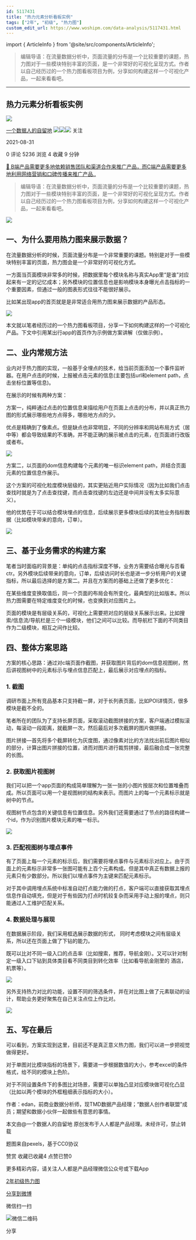 ```yaml
---
id: 5117431
title: "热力元素分析看板实例"
tags: ["2年", "初级", "热力图"]
custom_edit_url: https://www.woshipm.com/data-analysis/5117431.html
---
```

import { ArticleInfo } from '@site/src/components/ArticleInfo';

<ArticleInfo
    author="一个数据人的自留地"
    authorLink="https://www.woshipm.com/u/49446"
    published="2021-08-31"
    views={5236}
    comments={0}
    collects={4}
/>

> 编辑导语：在流量数据分析中，页面流量的分布是一个比较重要的课题，热力图对于一些模块特别丰富的页面，是一个非常好的可视化呈现方式。作者以自己经历过的一个热力图看板项目为例，分享如何构建这样一个可视化产品，一起来看看吧。

---

## 热力元素分析看板实例

[![](https://image.woshipm.com/wp-files/2021/09/3YqDNh5meg7ejNmhJ5Ci.jpeg!/both/72x72)](https://www.woshipm.com/u/49446)

[一个数据人的自留地](https://www.woshipm.com/u/49446) ![](https://static.woshipm.com/tag/1121_1@2x.png)![](https://static.woshipm.com/tag/1301_1@2x.png)![](https://static.woshipm.com/tag/2103_1@2x.png) 关注

2021-08-31

0 评论 5236 浏览 4 收藏 9 分钟

[🔗 B端产品需要更多地依赖销售团队和渠道合作来推广产品，而C端产品需要更多地利用网络营销和口碑传播来推广产品..](https://ke.qidianla.com/courses/bcpm)

> 编辑导语：在流量数据分析中，页面流量的分布是一个比较重要的课题，热力图对于一些模块特别丰富的页面，是一个非常好的可视化呈现方式。作者以自己经历过的一个热力图看板项目为例，分享如何构建这样一个可视化产品，一起来看看吧。

![](https://image.woshipm.com/wp-files/2021/08/bpshy8dUJ4DEPWO8xXnm.jpg)

## 一、为什么要用热力图来展示数据？

在流量数据分析的时候，页面流量分布是一个非常重要的课题。特别是对于一些模块特别丰富的页面，热力图会是一个非常好的可视化方式。

一方面当页面模块非常多的时候，把数据里每个模块名称与真实App里“是谁”对应起来有一定的记忆成本；另外模块的位置信息也是影响模块本身曝光点击指标的一个重要因素，但通过一般的图表形式往往不能很好展示。

比如某出现app的首页就是是非常适合用热力图来展示数据的产品形态。

![](https://image.woshipm.com/wp-files/2021/08/vGFZdB1gRNK3wabLNYqb.png)

本文就以笔者经历过的一个热力图看板项目，分享一下如何构建这样的一个可视化产品。下文中引用某出行app的首页作为示例做方案讲解（仅做示例）。

## 二、业内常规方法

业内对于热力图的实现，一般基于全埋点的技术，给当前页面添加一个事件监听器。在用户点击的时候，上报被点击元素的信息(主要包括url和element path，点击坐标位置等信息)。

在展示的时候有两种方案：

方案一，纯粹通过点击的位置信息来描绘用户在页面上点击的分布，并以真正热力图的形式展示哪些地方点得多，哪些地方点的少。

优点是精确到了像素点。但是缺点也非常明显，不同的分辨率和网站布局方式（居中等）都会导致结果的不准确，并不能正确的展示被点击的元素，在页面进行改版或者布。

![](https://image.woshipm.com/wp-files/2021/08/IUuaLy1tchDJOwo82nat.png)

方案二，以页面的dom信息构建每个元素的唯一标识element path，并结合页面元素的位置信息作展示。

这个方案的可视化粒度模块层级的，其实更贴近用户实际情况（因为比如我们点击查找时就是为了点击查找键，而点击查找键的左边还是中间并没有太多实际意义）。

他的优势在于可以结合模块埋点的信息，后续展示更多模块后续的其他业务指标数据（比如模块带来的意向，订单）。

![](https://image.woshipm.com/wp-files/2021/08/JVP6VreS1aIylB4qi7bd.png)

## 三、基于业务需求的构建方案

笔者当时面临的背景是：单纯的点击指标深度不够，业务方需要结合曝光与否看ctr。另外模块后续带来的意向，订单，后续访问时长也是进一步分析用户的关键指标，所以最后选择的是方案二。并且在方案而的基础上还做了更多优化：

在某些维度变换取值后，同一个页面的布局会有所变化，最典型的比如版本。所以热力图需要在特定维度变化的时候，也变换到对应图片上。

页面的模块是有层级关系的，可视化上需要把对应的层级关系展示出来。比如搜索/信息流/导航栏是三个一级模块，他们之间可以比较。而导航栏下面的不同类目作为二级模块，相互之间作比较。

## 四、整体方案思路

方案的核心思路：通过对c端页面作截图，并获取图片背后的dom信息视图树，然后讲视图树中的元素标示与埋点信息匹配上，最后展示对应埋点的指标。

### 1\. 截图

调研市面上所有竞品基本只支持截一屏，对于长列表页面，比如POI详情页，很多模块是截不全的。

笔者所在的团队为了支持长屏页面，采取滚动截图拼接的方案，客户端通过模拟滚动，每滚动一段距离，就截屏一次，然后最后对多次截屏的图片做拼接。

图片拼接—首先将多个截屏转化为灰度图，通过像素对比的方法找出前后图片相似的部分，计算出图片拼接的位置，进而对图片进行裁剪拼接，最后融合成一张完整的长图。

### 2\. 获取图片视图树

我们可以把一个app页面的构成简单理解为一张一张的小图片按层次和位置堆叠而成。所以页面可以用一个是视图树的结构来表示。而图片上的每一个元素标示就是树中的节点。

视图树节点包含的关键信息有位置信息。另外我们还需要通过了节点的路径构建一个id，作为识别图片模块元素的唯一标示。

![](https://image.woshipm.com/wp-files/2021/08/gUZw5xZHOnkzv06gJMpW.png)

### 3\. 匹配视图树与埋点事件

有了页面上每一个元素的标示后，我们需要将埋点事件与元素标示对应上。由于页面上的元素标示非常多一张图可能有上百个元素构成。但是其中真正有数据上报的元素只有少数部分。所以我们以埋点事件为主键来匹配元素标示。

对于其中调用埋点系统中标准自动打点能力做的打点，客户端可以直接获取其埋点信息作自动填充，但是对于有些因为打点时机较复杂而采用手动上报的埋点，则只能通过人工维护匹配关系。

### 4\. 数据处理与展现

在数据展示阶段，我们采用框选展示数据的形式， 同时考虑模块之间有层级关系，所以还在页面上做了下钻的能力。

既可以比对不同一级入口的点击率（比如搜索，推荐，导航金刚）。又可以针对制定一级入口下钻到具体类目看不同类目到转化效率（比如看导航金刚里的 酒店，机票等）。

![](https://image.woshipm.com/wp-files/2021/08/pF32fBV7UczUIYedz7nb.png)

另外支持热力对比的功能，设置不同的筛选条件，并在对比图上做了元素联动的设计，帮助业务更好聚焦在自己关注点位上作比对。

![](https://image.woshipm.com/wp-files/2021/08/kt0gDttpUnJTRa3B3Zm6.png)

## 五、写在最后

可以看到，方案实现到这里，目前还不是真正意义热力图，我们可以进一步把视觉做得更好。

对于单图对比模块指标的场景下，需要进一步根据数值的大小，参考excel的条件格式，给不同的模块上色阶。

对于不同设置条件下的多图比对场景，需要可以单独凸显对应模块做可视化凸显（比如以两个模块的外框粗细表示指标的大小）。

作者：edan，前商业数据分析师，现TMD数据产品经理；“数据人创作者联盟”成员；期望和数据小伙伴一起做些有意思的事情。

本文由@一个数据人的自留地 原创发布于人人都是产品经理。未经许可，禁止转载

题图来自pexels，基于CC0协议

赞赏 收藏已收藏4 点赞已赞0

更多精彩内容，请关注人人都是产品经理微信公众号或下载App

[2年](https://www.woshipm.com/tag/2%e5%b9%b4)[初级](https://www.woshipm.com/tag/%e5%88%9d%e7%ba%a7)[热力图](https://www.woshipm.com/tag/%e7%83%ad%e5%8a%9b%e5%9b%be)

[分享到微博](https://service.weibo.com/share/share.php?appkey=2775287854&title=热力元素分析看板实例&url=https://www.woshipm.com/data-analysis/5117431.html&pic=https://image.woshipm.com/wp-files/2021/08/bpshy8dUJ4DEPWO8xXnm.jpg)

微信扫一扫

![微信二维码](https://api.pwmqr.com/qrcode/create/?url=https://www.woshipm.com/data-analysis/5117431.html)

分享